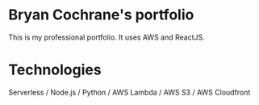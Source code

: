 # Bryan Cochrane's portfolio

This is my professional portfolio. It uses AWS and ReactJS.

# Technologies
Serverless /
Node.js /
Python /
AWS Lambda /
AWS S3 /
AWS Cloudfront
